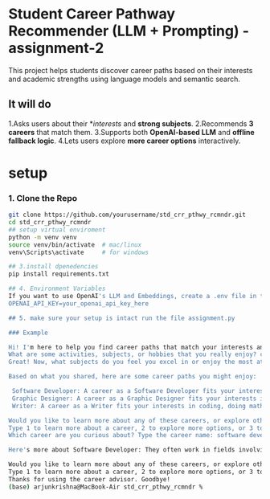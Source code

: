 # Student Career Pathway Recommender (LLM + Prompting) - assignment-2

This project helps students discover career paths based on their interests and academic strengths using language models and semantic search.

## It will do

1.Asks users about their **interests* and **strong subjects**.
2.Recommends **3 careers** that match them.
3.Supports both **OpenAI-based LLM** and **offline fallback logic**.
4.Lets users explore **more career options** interactively.
# setup

### 1. Clone the Repo

```bash
git clone https://github.com/yourusername/std_crr_pthwy_rcmndr.git
cd std_crr_pthwy_rcmndr
## setup virtual enviroment
python -m venv venv
source venv/bin/activate  # mac/linux
venv\Scripts\activate     # for windows

## 3.install dpenedencies
pip install requirements.txt

## 4. Environment Variables
If you want to use OpenAI's LLM and Embeddings, create a .env file in the root folder
OPENAI_API_KEY=your_openai_api_key_here

## 5. make sure your setup is intact run the file assignment.py

### Example

Hi! I'm here to help you find career paths that match your interests and strengths. Let's get started!
What are some activities, subjects, or hobbies that you really enjoy? coding, doing math problems   
Great! Now, what subjects do you feel you excel in or enjoy the most at school? maths, cs, physics

Based on what you shared, here are some career paths you might enjoy:

 Software Developer: A career as a Software Developer fits your interests in coding, doing math problems and strengths in maths, cs, physics.
 Graphic Designer: A career as a Graphic Designer fits your interests in coding, doing math problems and strengths in maths, cs, physics.
 Writer: A career as a Writer fits your interests in coding, doing math problems and strengths in maths, cs, physics.

Would you like to learn more about any of these careers, or explore other options?
Type 1 to learn more about a career, 2 to explore more options, or 3 to exit: 1
Which career are you curious about? Type the career name: software developer

Here's more about Software Developer: They often work in fields involving coding, programming, technology, computers, and are strong in math, computer science.

Would you like to learn more about any of these careers, or explore other options?
Type 1 to learn more about a career, 2 to explore more options, or 3 to exit: 3
Thanks for using the career advisor. Goodbye!
(base) arjunkrishna@MacBook-Air std_crr_pthwy_rcmndr % 
